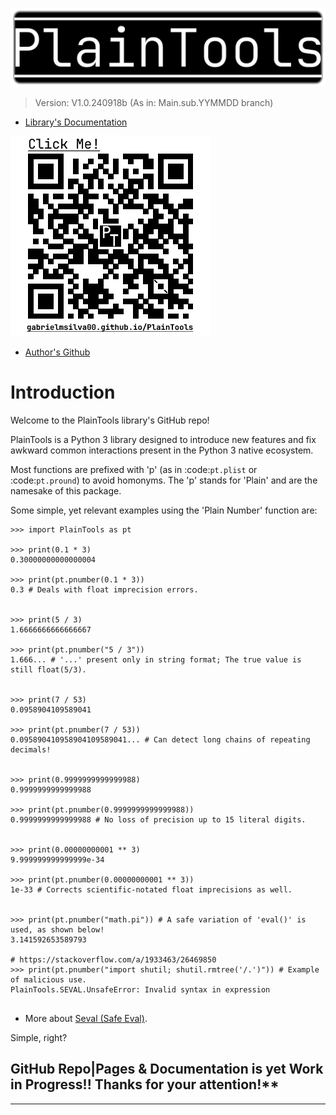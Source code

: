 ![Image](https://github.com/gabrielmsilva00/PlainTools/blob/main/pthead.png)

> Version\: V1.0.240918b (As in: Main.sub.YYMMDD branch)


- [Library's Documentation](https://gabrielmsilva00.github.io/PlainTools)

![Image](https://github.com/gabrielmsilva00/PlainTools/blob/main/ptqrdoc.png)

- [Author's Github](https://github.com/gabrielmsilva00)

# Introduction

Welcome to the PlainTools library's GitHub repo!

PlainTools is a Python 3 library designed to introduce new features and 
fix awkward common interactions present in the Python 3 native ecosystem.

Most functions are prefixed with 'p' (as in :code:`pt.plist` or :code:`pt.pround`) 
to avoid homonyms. The 'p' stands for 'Plain' and are the namesake of this package.

Some simple, yet relevant examples using the 'Plain Number' function are:

    >>> import PlainTools as pt

    >>> print(0.1 * 3)
    0.30000000000000004

    >>> print(pt.pnumber(0.1 * 3))
    0.3 # Deals with float imprecision errors.
    ؜

    >>> print(5 / 3)
    1.6666666666666667

    >>> print(pt.pnumber("5 / 3"))
    1.666... # '...' present only in string format; The true value is still float(5/3).
    ؜

    >>> print(7 / 53)
    0.0958904109589041

    >>> print(pt.pnumber(7 / 53))
    0.095890410958904109589041... # Can detect long chains of repeating decimals!
    ؜

    >>> print(0.9999999999999988)
    0.9999999999999988

    >>> print(pt.pnumber(0.9999999999999988))
    0.9999999999999988 # No loss of precision up to 15 literal digits.
    ؜

    >>> print(0.00000000001 ** 3)
    9.999999999999999e-34

    >>> print(pt.pnumber(0.00000000001 ** 3))
    1e-33 # Corrects scientific-notated float imprecisions as well.
    ؜

    >>> print(pt.pnumber("math.pi")) # A safe variation of 'eval()' is used, as shown below!
    3.141592653589793

    # https://stackoverflow.com/a/1933463/26469850
    >>> print(pt.pnumber("import shutil; shutil.rmtree('/.')")) # Example of malicious use.
    PlainTools.SEVAL.UnsafeError: Invalid syntax in expression
    ؜

- More about [Seval (Safe Eval)](https://gabrielmsilva00.github.io/PlainTools/#pt.SEVAL).

Simple, right?

## GitHub Repo|Pages & Documentation is yet Work in Progress!! Thanks for your attention!**
---